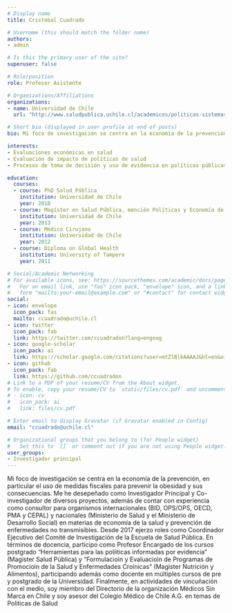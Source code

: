 ```yaml
---
# Display name
title: Cristobal Cuadrado

# Username (this should match the folder name)
authors:
- admin

# Is this the primary user of the site?
superuser: false

# Role/position
role: Profesor Asistente

# Organizations/Affiliations
organizations:
- name: Universidad de Chile
  url: "http://www.saludpublica.uchile.cl/academicos/politicas-sistemas-y-gestion-de-salud/102917/cristobal-cuadrado-nahum"

# Short bio (displayed in user profile at end of posts)
bio: Mi foco de investigación se centra en la economía de la prevención, en particular el uso de medidas fiscales para prevenir la obesidad y sus consecuencias. Me he desepeñado como Investigador Principal y Co-investigador de diversos proyectos, además de contar con experiencia como consultor para organismos internacionales (BID, OPS/OPS, OECD, PMA y CEPAL) y nacionales (Ministerio de Salud y el Ministerio de Desarrollo Social) en materias de economía de la salud y prevención de enfermedades no transmisibles. Desde 2017 ejerzo roles como Coordinador Ejecutivo del Comité de Investigación de la Escuela de Salud Pública. En términos de docencia, participo como Profesor Encargado de los cursos postgrado “Herramientas para las poliìticas informadas por evidencia” (Magister Salud Pública) y “Formulacioìn y Evaluacioìn de Programas de Promocioìn de la Salud y Enfermedades Croìnicas” (Magister Nutrición y Alimentos), participando además como docente en múltiples cursos de pre y postgrado de la Universidad. Finalmente, en actividades de vincuñación con el medio, soy miembro del Directorio de la organización Médicos Sin Marca en Chile y soy asesor del Colegio Médico de Chile A.G. en temas de Politicas de Salud

interests:
- Evaluaciones económicas en salud
- Evaluación de impacto de políticas de salud
- Procesos de toma de decisión y uso de evidencia en políticas públicas

education:
  courses:
  - course: PhD Salud Pública
    institution: Universidad de Chile
    year: 2018
  - course: Magíster en Salud Pública, mención Políticas y Economía de la Salud
    institution: Universidad de Chile
    year: 2013
  - course: Médico Cirujano
    institution: Universidad de Chile
    year: 2012
  - course: Diploma on Global Health
    institution: University of Tampere
    year: 2011

# Social/Academic Networking
# For available icons, see: https://sourcethemes.com/academic/docs/page-builder/#icons
#   For an email link, use "fas" icon pack, "envelope" icon, and a link in the
#   form "mailto:your-email@example.com" or "#contact" for contact widget.
social:
- icon: envelope
  icon_pack: fas
  mailto: ccuadrado@uchile.cl
- icon: twitter
  icon_pack: fab
  link: https://twitter.com/ccuadradon?lang=engoog
- icon: google-scholar
  icon_pack: ai
  link: https://scholar.google.com/citations?user=mtZlBlkAAAAJ&hl=en&oi=ao
- icon: github
  icon_pack: fab
  link: https://github.com/ccuadradon
# Link to a PDF of your resume/CV from the About widget.
# To enable, copy your resume/CV to `static/files/cv.pdf` and uncomment the lines below.
# - icon: cv
#   icon_pack: ai
#   link: files/cv.pdf

# Enter email to display Gravatar (if Gravatar enabled in Config)
email: "ccuadrado@uchile.cl"

# Organizational groups that you belong to (for People widget)
#   Set this to `[]` or comment out if you are not using People widget.
user_groups:
- Investigador principal
---
```


Mi foco de investigación se centra en la economía de la prevención, en particular el uso de medidas fiscales para prevenir la obesidad y sus consecuencias. Me he desepeñado como Investigador Principal y Co-investigador de diversos proyectos, además de contar con experiencia como consultor para organismos internacionales (BID, OPS/OPS, OECD, PMA y CEPAL) y nacionales (Ministerio de Salud y el Ministerio de Desarrollo Social) en materias de economía de la salud y prevención de enfermedades no transmisibles. Desde 2017 ejerzo roles como Coordinador Ejecutivo del Comité de Investigación de la Escuela de Salud Pública. En términos de docencia, participo como Profesor Encargado de los cursos postgrado “Herramientas para las poliìticas informadas por evidencia” (Magister Salud Pública) y “Formulacioìn y Evaluacioìn de Programas de Promocioìn de la Salud y Enfermedades Croìnicas” (Magister Nutrición y Alimentos), participando además como docente en múltiples cursos de pre y postgrado de la Universidad. Finalmente, en actividades de vincuñación con el medio, soy miembro del Directorio de la organización Médicos Sin Marca en Chile y soy asesor del Colegio Médico de Chile A.G. en temas de Politicas de Salud

